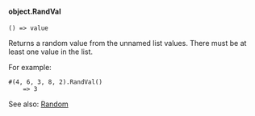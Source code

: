 #### object.RandVal

``` suneido
() => value
```

Returns a random value from the unnamed list values. There must be at least one value in the list.

For example:

``` suneido
#(4, 6, 3, 8, 2).RandVal()
    => 3
```

See also: [Random](<../Random.md>)